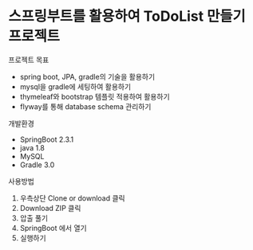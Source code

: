# 스프링부트를 활용하여 ToDoList 만들기 프로젝트

프로젝트 목표
- spring boot, JPA, gradle의 기술을 활용하기
- mysql을 gradle에 세팅하여 활용하기
- thymeleaf와 bootstrap 템플릿 적용하여 활용하기
- flyway를 통해 database schema 관리하기


개발환경
 - SpringBoot 2.3.1
 - java 1.8
 - MySQL
 - Gradle 3.0
 
 사용방법
 
 1. 우측상단 Clone or download 클릭
 2. Download ZIP 클릭
 3. 압출 풀기
 4. SpringBoot 에서 열기
 5. 실행하기
